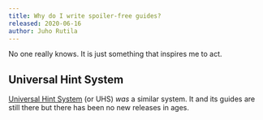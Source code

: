 ```yaml
---
title: Why do I write spoiler-free guides?
released: 2020-06-16
author: Juho Rutila
---
```


No one really knows. It is just something that inspires me to act.

## Universal Hint System
[Universal Hint System](http://uhs-hints.com) (or UHS) _was_ a similar system. It and its guides are still there but there has been no new releases in ages.
